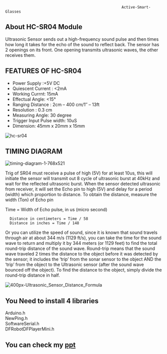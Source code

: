                                                         Active-Smart-Glasses 


## About HC-SR04 Module

Ultrasonic Sensor sends out a high-frequency sound pulse and then times how long it takes for the echo of the sound to reflect back. The sensor has 2 openings on its front. One opening transmits ultrasonic waves, the other receives them. 

  ## FEATURES OF HC-SR04

- Power Supply :+5V DC
- Quiescent Current : <2mA
- Working Currnt: 15mA
- Effectual Angle: <15°
- Ranging Distance : 2cm – 400 cm/1″ – 13ft
- Resolution : 0.3 cm
- Measuring Angle: 30 degree
- Trigger Input Pulse width: 10uS
- Dimension: 45mm x 20mm x 15mm
  





![hc-sr04](https://user-images.githubusercontent.com/61703896/174465783-dffa5075-631b-4154-bf37-8ec4badef677.png)

## TIMING DIAGRAM
![timing-diagram-1-768x521](https://user-images.githubusercontent.com/61703896/174466212-869224fb-791c-4a93-acdd-9b1e9ab4d56f.jpg)

Trig of SR04 must receive a pulse of high (5V) for at least 10us, this will initiate the sensor will transmit out 8 cycle of ultrasonic burst at 40kHz and wait for the reflected ultrasonic burst. When the sensor detected ultrasonic from receiver, it will set the Echo pin to high (5V) and delay for a period (width) which proportion to distance. To obtain the distance, measure the width (Ton) of Echo pin

Time = Width of Echo pulse, in us (micro second)

      Distance in centimeters = Time / 58
      Distance in inches = Time / 148
Or you can utilize the speed of sound, since it is known that sound travels through air at about 344 m/s (1129 ft/s), you can take the time for the sound wave to return and multiply it by 344 meters (or 1129 feet) to find the total round-trip distance of the sound wave. Round-trip means that the sound wave traveled 2 times the distance to the object before it was detected by the sensor; it includes the ‘trip’ from the sonar sensor to the object AND the ‘trip’ from the object to the Ultrasonic sensor (after the sound wave bounced off the object). To find the distance to the object, simply divide the round-trip distance in half.

![400px-Ultrasonic_Sensor_Distance_Formula](https://user-images.githubusercontent.com/61703896/174466511-031ce89e-4b53-43fb-a9bc-dbfe26cdadd4.png)

## You Need to install 4 libraries 

Arduino.h
<br>
NewPing.h
<br>
SoftwareSerial.h
<br>
DFRobotDFPlayerMini.h

## You can check my [ppt](https://docs.google.com/presentation/d/1bNCLbX-0vshMBwTqYvA_Anl2mRlpFLoYSxc1NNlQqMg/edit?usp=sharing )





